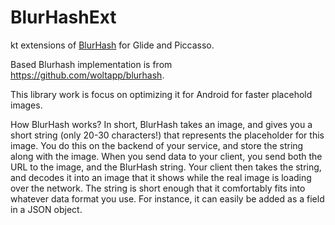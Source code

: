 # BlurHashExt
kt extensions of [BlurHash](https://blurha.sh/) for Glide and Piccasso.

Based Blurhash implementation is from https://github.com/woltapp/blurhash. 

This library work is focus on optimizing it for Android for faster placehold images.


How BlurHash works?
In short, BlurHash takes an image, and gives you a short string (only 20-30 characters!) that represents the placeholder for this image. You do this on the backend of your service, and store the string along with the image. When you send data to your client, you send both the URL to the image, and the BlurHash string. Your client then takes the string, and decodes it into an image that it shows while the real image is loading over the network. The string is short enough that it comfortably fits into whatever data format you use. For instance, it can easily be added as a field in a JSON object.
